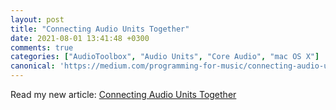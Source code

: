 ```yaml
---
layout: post
title: "Connecting Audio Units Together"
date: 2021-08-01 13:41:48 +0300
comments: true
categories: ["AudioToolbox", "Audio Units", "Core Audio", "mac OS X"]
canonical: 'https://medium.com/programming-for-music/connecting-audio-units-together-51ee30279434'
---
```


Read my new article: [Connecting Audio Units Together](https://medium.com/programming-for-music/connecting-audio-units-together-51ee30279434)
